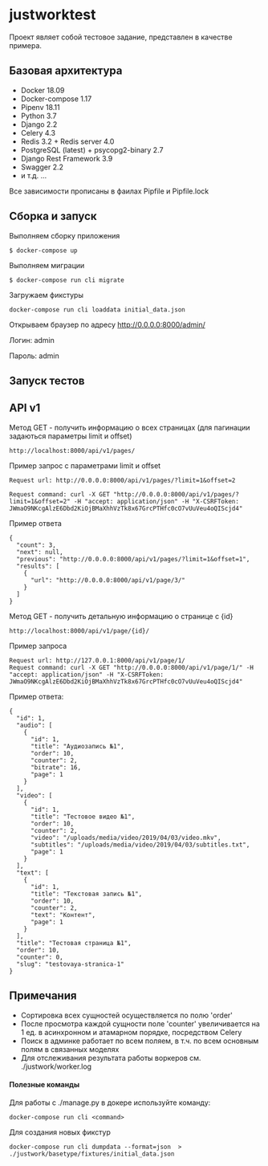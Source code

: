 # justworktest

Проект являет собой тестовое задание, представлен в качестве примера. 

## Базовая архитектура

* Docker 18.09
* Docker-compose 1.17
* Pipenv 18.11
* Python 3.7
* Django 2.2
* Celery 4.3
* Redis 3.2 + Redis server 4.0 
* PostgreSQL (latest) + psycopg2-binary 2.7
* Django Rest Framework 3.9
* Swagger 2.2
* и т.д. ... 

Все зависимости прописаны в фаилах Pipfile и Pipfile.lock

## Cборка и запуск

Выполняем сборку приложения
```
$ docker-compose up
```
Выполняем миграции
```
$ docker-compose run cli migrate
```
Загружаем фикстуры
```
docker-compose run cli loaddata initial_data.json
```

Открываем браузер по адресу http://0.0.0.0:8000/admin/

Логин: admin

Пароль: admin

## Запуск тестов


## API v1

Метод GET - получить информацию о всех страницах (для пагинации задаються параметры limit и offset)
```
http://localhost:8000/api/v1/pages/
```

Пример запрос c параметрами limit и offset
```
Request url: http://0.0.0.0:8000/api/v1/pages/?limit=1&offset=2

Request command: curl -X GET "http://0.0.0.0:8000/api/v1/pages/?limit=1&offset=2" -H "accept: application/json" -H "X-CSRFToken: JWmaO9NKcgAlzE6Dbd2KiOjBMaXhhVzTk8x67GrcPTHfc0cO7vUuVeu4oQIScjd4"
```

Пример ответа
```
{
  "count": 3,
  "next": null,
  "previous": "http://0.0.0.0:8000/api/v1/pages/?limit=1&offset=1",
  "results": [
    {
      "url": "http://0.0.0.0:8000/api/v1/page/3/"
    }
  ]
}
```

Метод GET - получить детальную информацию о странице с {id}
```
http://localhost:8000/api/v1/page/{id}/
```
Пример запроса
```
Request url: http://127.0.0.1:8000/api/v1/page/1/
Request command: curl -X GET "http://0.0.0.0:8000/api/v1/page/1/" -H "accept: application/json" -H "X-CSRFToken: JWmaO9NKcgAlzE6Dbd2KiOjBMaXhhVzTk8x67GrcPTHfc0cO7vUuVeu4oQIScjd4"
```
Пример ответа:
```
{
  "id": 1,
  "audio": [
    {
      "id": 1,
      "title": "Аудиозапись №1",
      "order": 10,
      "counter": 2,
      "bitrate": 16,
      "page": 1
    }
  ],
  "video": [
    {
      "id": 1,
      "title": "Тестовое видео №1",
      "order": 10,
      "counter": 2,
      "video": "/uploads/media/video/2019/04/03/video.mkv",
      "subtitles": "/uploads/media/video/2019/04/03/subtitles.txt",
      "page": 1
    }
  ],
  "text": [
    {
      "id": 1,
      "title": "Текстовая запись №1",
      "order": 10,
      "counter": 2,
      "text": "Контент",
      "page": 1
    }
  ],
  "title": "Тестовая страница №1",
  "order": 10,
  "counter": 0,
  "slug": "testovaya-stranica-1"
}
```

## Примечания

* Сортировка всех сущностей осуществляется по полю 'order'
* После просмотра каждой сущности поле 'counter' увеличивается на 1 ед. в асинхронном и атамарном порядке, посредством Celery
* Поиск в админке работает по всем поляем, в т.ч. по всем основным полям в связанных моделях
* Для отслеживания результата работы воркеров см. ./justwork/worker.log

#### Полезные команды

Для работы с ./manage.py <command> в докере используйте команду:
```
docker-compose run cli <command>
```

Для создания новых фикстур
```
docker-compose run cli dumpdata --format=json  > ./justwork/basetype/fixtures/initial_data.json
```